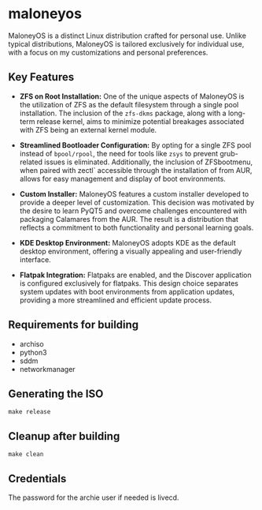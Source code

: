 maloneyos
=========
MaloneyOS is a distinct Linux distribution crafted for personal use. Unlike typical distributions, MaloneyOS is tailored exclusively for individual use, with a focus on my customizations and personal preferences.

## Key Features

- **ZFS on Root Installation:** One of the unique aspects of MaloneyOS is the utilization of ZFS as the default filesystem through a single pool installation. The inclusion of the `zfs-dkms` package, along with a long-term release kernel, aims to minimize potential breakages associated with ZFS being an external kernel module.

- **Streamlined Bootloader Configuration:** By opting for a single ZFS pool instead of `bpool/rpool`, the need for tools like `zsys` to prevent grub-related issues is eliminated. Additionally, the inclusion of ZFSbootmenu, when paired with zectl` accessible through the installation of from AUR, allows for easy management and display of boot environments.

- **Custom Installer:** MaloneyOS features a custom installer developed to provide a deeper level of customization. This decision was motivated by the desire to learn PyQT5 and overcome challenges encountered with packaging Calamares from the AUR. The result is a distribution that reflects a commitment to both functionality and personal learning goals.

- **KDE Desktop Environment:** MaloneyOS adopts KDE as the default desktop environment, offering a visually appealing and user-friendly interface.

- **Flatpak Integration:** Flatpaks are enabled, and the Discover application is configured exclusively for flatpaks. This design choice separates system updates with boot environments from application updates, providing a more streamlined and efficient update process.

## Requirements for building

* archiso
* python3
* sddm
* networkmanager

## Generating the ISO

```
make release
```

## Cleanup after building

```
make clean
```

## Credentials

The password for the archie user if needed is livecd.
